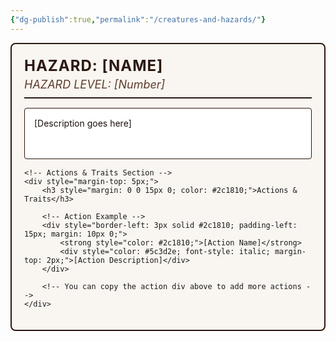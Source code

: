 ```yaml
---
{"dg-publish":true,"permalink":"/creatures-and-hazards/"}
---
```


<div style="border: 2px solid #2c1810; border-radius: 8px; padding: 20px; background-color: #f9f5f0; margin: 10px 0;">
    <!-- Header Section -->
    <div style="border-bottom: 2px solid #2c1810; margin-bottom: 15px; padding-bottom: 10px;">
        <h2 style="margin: 0; color: #2c1810; font-size: 24px; text-transform: uppercase; letter-spacing: 1px;">HAZARD: [Name]</h2>
        <div style="color: #5c3d2e; font-size: 18px; font-style: italic; margin-top: 5px;">HAZARD LEVEL: [Number]</div>
    </div>
    <!-- Description Section -->
    <div style="background: white; border: 1px solid #2c1810; padding: 15px; margin: 15px 0; border-radius: 4px; min-height: 50px; color: #1a0f0a;">
        [Description goes here]
    </div>
    
    <!-- Actions & Traits Section -->
    <div style="margin-top: 5px;">
        <h3 style="margin: 0 0 15px 0; color: #2c1810;">Actions & Traits</h3>
        
        <!-- Action Example -->
        <div style="border-left: 3px solid #2c1810; padding-left: 15px; margin: 10px 0;">
            <strong style="color: #2c1810;">[Action Name]</strong>
            <div style="color: #5c3d2e; font-style: italic; margin-top: 2px;">[Action Description]</div>
        </div>
        
        <!-- You can copy the action div above to add more actions -->
    </div>
</div>



